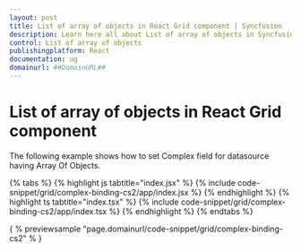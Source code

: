 ```yaml
---
layout: post
title: List of array of objects in React Grid component | Syncfusion
description: Learn here all about List of array of objects in Syncfusion React Grid component of Syncfusion Essential JS 2 and more.
control: List of array of objects 
publishingplatform: React
documentation: ug
domainurl: ##DomainURL##
---
```


# List of array of objects in React Grid component

The following example shows how to set Complex field for datasource having Array Of Objects.

{% tabs %}
{% highlight js tabtitle="index.jsx" %}
{% include code-snippet/grid/complex-binding-cs2/app/index.jsx %}
{% endhighlight %}
{% highlight ts tabtitle="index.tsx" %}
{% include code-snippet/grid/complex-binding-cs2/app/index.tsx %}
{% endhighlight %}
{% endtabs %}

{ % previewsample "page.domainurl/code-snippet/grid/complex-binding-cs2" % }